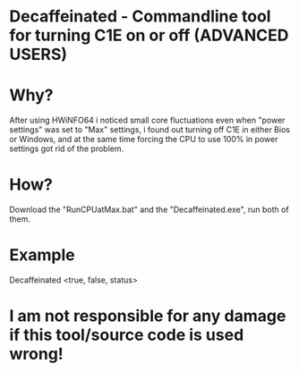 # Decaffeinated - Commandline tool for turning C1E on or off (ADVANCED USERS)

# Why?

After using HWiNFO64 i noticed small core fluctuations even when "power settings" was set to "Max" settings, i found out turning off C1E in either Bios or Windows, and at the same time forcing the CPU to use 100% in power settings got rid of the problem.

# How?

Download the "RunCPUatMax.bat" and the "Decaffeinated.exe", run both of them.

# Example

Decaffeinated <true, false, status>

# I am not responsible for any damage if this tool/source code is used wrong!

